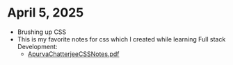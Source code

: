 # April 5, 2025

- Brushing up CSS
- This is my favorite notes for css which I created while learning Full stack Development:
  - [ApurvaChatterjeeCSSNotes.pdf](https://github.com/user-attachments/files/19614671/ApurvaChatterjeeCSSNotes.pdf)

